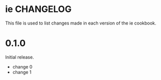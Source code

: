 # ie CHANGELOG

This file is used to list changes made in each version of the ie cookbook.

# 0.1.0

Initial release.

- change 0
- change 1

